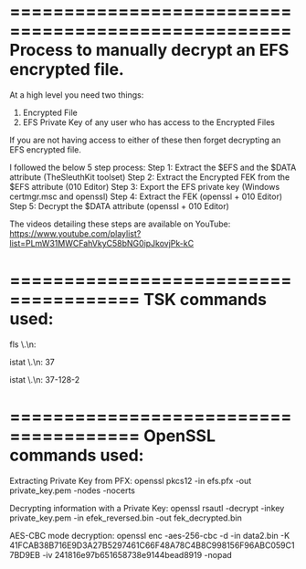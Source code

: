 ====================================================
Process to manually decrypt an EFS encrypted file. 
====================================================
At a high level you need two things:
1. Encrypted File
2. EFS Private Key of any user who has access to the Encrypted Files

If you are not having access to either of these then forget decrypting an EFS encrypted file. 

I followed the below 5 step process:
Step 1: Extract the $EFS and the $DATA attribute (TheSleuthKit toolset)
Step 2: Extract the Encrypted FEK from the $EFS attribute (010 Editor)
Step 3: Export the EFS private key (Windows certmgr.msc and openssl)
Step 4: Extract the FEK (openssl + 010 Editor)
Step 5: Decrypt the $DATA attribute (openssl + 010 Editor)

The videos detailing these steps are available on YouTube:
https://www.youtube.com/playlist?list=PLmW31MWCFahVkyC58bNG0ipJkovjPk-kC

======================================
TSK commands used:
======================================
fls \\.\\n: 

istat \\.\n: 37 

istat \\.\\n: 37-128-2

======================================
OpenSSL commands used:
======================================
Extracting Private Key from PFX:
openssl pkcs12 -in efs.pfx -out private_key.pem -nodes -nocerts

Decrypting information with a Private Key:
openssl rsautl -decrypt -inkey private_key.pem -in efek_reversed.bin -out fek_decrypted.bin 


AES-CBC mode decryption:
openssl enc -aes-256-cbc -d -in data2.bin -K 41FCAB38B716E9D3A27B5297461C66F48A78C4B8C998156F96ABC059C17BD9EB -iv 241816e97b651658738e9144bead8919 -nopad

